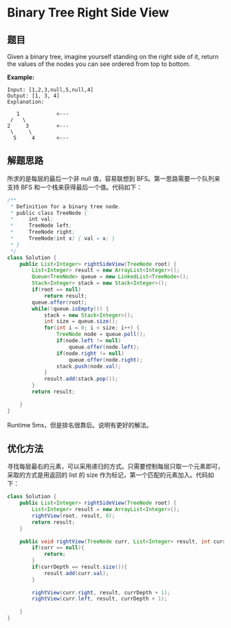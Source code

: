 # Binary Tree Right Side View

## 题目

Given a binary tree, imagine yourself standing on the right side of it, return the values of the nodes you can see ordered from top to bottom.

**Example:**

```
Input: [1,2,3,null,5,null,4]
Output: [1, 3, 4]
Explanation:

   1            <---
 /   \
2     3         <---
 \     \
  5     4       <---
```

## 解题思路

所求的是每层的最后一个非 null 值，容易联想到 BFS。第一思路需要一个队列来支持 BFS 和一个栈来获得最后一个值。代码如下：

```java
/**
 * Definition for a binary tree node.
 * public class TreeNode {
 *     int val;
 *     TreeNode left;
 *     TreeNode right;
 *     TreeNode(int x) { val = x; }
 * }
 */
class Solution {
    public List<Integer> rightSideView(TreeNode root) {
        List<Integer> result = new ArrayList<Integer>();
        Queue<TreeNode> queue = new LinkedList<TreeNode>();
        Stack<Integer> stack = new Stack<Integer>();
        if(root == null)
            return result;
        queue.offer(root);
        while(!queue.isEmpty()) {
            stack = new Stack<Integer>();
            int size = queue.size();
            for(int i = 0; i < size; i++) {
                TreeNode node = queue.poll();
                if(node.left != null)
                    queue.offer(node.left);
                if(node.right != null)
                    queue.offer(node.right);
                stack.push(node.val);
            }
            result.add(stack.pop());
        }
        return result;
        
    }
}
```

Runtime 5ms，但是排名很靠后。说明有更好的解法。

## 优化方法

寻找每层最右的元素，可以采用递归的方式。只需要控制每层只取一个元素即可，采取的方式是用返回的 list 的 size 作为标记，第一个匹配的元素加入。代码如下：

```java
class Solution {
    public List<Integer> rightSideView(TreeNode root) {
        List<Integer> result = new ArrayList<Integer>();
        rightView(root, result, 0);
        return result;
    }
    
    public void rightView(TreeNode curr, List<Integer> result, int currDepth){
        if(curr == null){
            return;
        }
        if(currDepth == result.size()){
            result.add(curr.val);
        }
        
        rightView(curr.right, result, currDepth + 1);
        rightView(curr.left, result, currDepth + 1);
        
    }
}
```